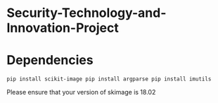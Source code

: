 # Security-Technology-and-Innovation-Project

Dependencies
============

`
pip install scikit-image
pip install argparse
pip install imutils
`

Please ensure that your version of skimage is 18.02
